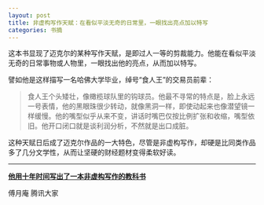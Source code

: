 ```yaml
---
layout: post
title: 非虚构写作天赋：在看似平淡无奇的日常里，一眼找出亮点加以特写
categories: 书摘
---
```


这本书显现了迈克尔的某种写作天赋，是即过人一等的剪裁能力。他能在看似平淡无奇的日常事物或人物里，一眼找出他的亮点，从而加以特写。

譬如他是这样描写一名哈佛大学毕业，绰号“食人王”的交易员前辈：

>食人王个头矮壮，像橄榄球队里的钩球员。他最不寻常的特点是，脸上永远一号表情，他的黑眼珠很少转动，就像黑洞一样，即使动起来也像潜望镜一样缓慢。他的嘴型似乎从来不变，讲话时嘴巴仅按比例扩张和收缩，嘴型依旧。他开口闭口就是谈利润分析，不然就是出口成脏。

这种天赋日后成了迈克尔作品的一大特色，尽管是非虚构写作，却硬是比同类作品多了几分文学性，从而让坚硬的财经题材变得柔软好读。

---

**[他用十年时间写出了一本非虚构写作的教科书](https://mp.weixin.qq.com/s/3dqKaw1PwGhzBvZEXN28sg)**

傅月庵 腾讯大家
